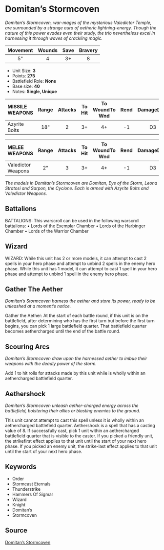 # Domitan’s Stormcoven

_Domitan’s Stormcoven, war-mages of the mysterious Valedictor Temple, are surrounded by a strange aura of aetheric lightning-energy. Though the nature of this power evades even their study, the trio nevertheless excel in harnessing it through waves of crackling magic._


| Movement | Wounds | Save | Bravery |
|:--------:|:------:|:----:|:-------:|
| 5" | 4 | 3+ | 8 |

* Unit Size: **3**
* Points: **275**
* Battlefield Role: **None**
* Base size: **40**
* Notes: **Single, Unique**

| MISSILE WEAPONS | Range | Attacks | To Hit | To WoundTo Wnd | Rend | DamageDmg |
|:---|:--:|:--:|:--:|:--:|:--:|:--:|
| Azyrite Bolts | 18" | 2 | 3+ | 4+ | -1 | D3 |


| MELEE WEAPONS | Range | Attacks | To Hit | To WoundTo Wnd | Rend | DamageDmg |
|:---|:--:|:--:|:--:|:--:|:--:|:--:|
| Valedictor Weapons | 2" | 3 | 3+ | 4+ | -1 | D3 |


_The models in Domitan’s Stormcoven are Domitan, Eye of the Storm, Leona Stratosi and Sarpon, the Cyclone. Each is armed with Azyrite Bolts and Valedictor Weapons._

## Battalions

BATTALIONS: This warscroll can be used in the following warscroll battalions: • Lords of the Exemplar Chamber • Lords of the Harbinger Chamber • Lords of the Warrior Chamber

## Wizard

WIZARD: While this unit has 2 or more models, it can attempt to cast 2 spells in your hero phase and attempt to unbind 2 spells in the enemy hero phase. While this unit has 1 model, it can attempt to cast 1 spell in your hero phase and attempt to unbind 1 spell in the enemy hero phase.

## Gather The Aether

_Domitan’s Stormcoven harness the aether and store its power, ready to be unleashed at a moment’s notice._

Gather the Aether: At the start of each battle round, if this unit is on the battlefield, after determining who has the first turn but before the first turn begins, you can pick 1 large battlefield quarter. That battlefield quarter becomes aethercharged until the end of the battle round.

## Scouring Arcs

_Domitan’s Stormcoven draw upon the harnessed aether to imbue their weapons with the deadly power of the storm._

Add 1 to hit rolls for attacks made by this unit while is wholly within an aethercharged battlefield quarter.

## Aethershock

_Domitan’s Stormcoven unleash aether-charged energy across the battlefield, bolstering their allies or blasting enemies to the ground._

This unit cannot attempt to cast this spell unless it is wholly within an aethercharged battlefield quarter. Aethershock is a spell that has a casting value of 8. If successfully cast, pick 1 unit within an aethercharged battlefield quarter that is visible to the caster. If you picked a friendly unit, the strikefirst effect applies to that unit until the start of your next hero phase. If you picked an enemy unit, the strike-last effect applies to that unit until the start of your next hero phase.

## Keywords

* Order
* Stormcast Eternals
* Thunderstrike
* Hammers Of Sigmar
* Wizard
* Knight
* Domitan’s
* Stormcoven


## Source

[Domitan’s Stormcoven](https://wahapedia.ru/aos3/factions/stormcast-eternals/Domitan-s-Stormcoven)

